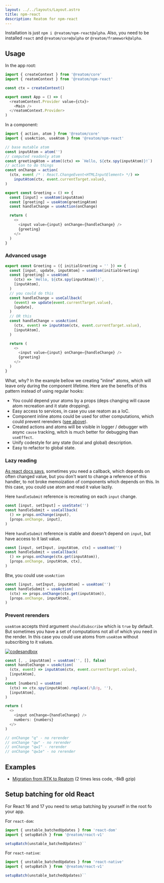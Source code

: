 ```yaml
---
layout: ../../layouts/Layout.astro
title: npm-react
description: Reatom for npm-react
---  
```

Installation is just `npm i @reatom/npm-react@alpha`. Also, you need to be installed `react` and `@reatom/core@alpha` or `@reatom/framework@alpha`.

## Usage

In the app root:

```js
import { createContext } from '@reatom/core'
import { reatomContext } from '@reatom/npm-react'

const ctx = createContext()

export const App = () => (
  <reatomContext.Provider value={ctx}>
    <Main />
  </reatomContext.Provider>
)
```

In a component:

```js
import { action, atom } from '@reatom/core'
import { useAction, useAtom } from '@reatom/npm-react'

// base mutable atom
const inputAtom = atom('')
// computed readonly atom
const greetingAtom = atom((ctx) => `Hello, ${ctx.spy(inputAtom)}!`)
// action to do things
const onChange = action(
  (ctx, event /* : React.ChangeEvent<HTMLInputElement> */) =>
    inputAtom(ctx, event.currentTarget.value),
)

export const Greeting = () => {
  const [input] = useAtom(inputAtom)
  const [greeting] = useAtom(greetingAtom)
  const handleChange = useAction(onChange)

  return (
    <>
      <input value={input} onChange={handleChange} />
      {greeting}
    </>
  )
}
```

### Advanced usage

```js
export const Greeting = ({ initialGreeting = '' }) => {
  const [input, update, inputAtom] = useAtom(initialGreeting)
  const [greeting] = useAtom(
    (ctx) => `Hello, ${ctx.spy(inputAtom)}!`,
    [inputAtom],
  )
  // you could do this
  const handleChange = useCallback(
    (event) => update(event.currentTarget.value),
    [update],
  )
  // OR this
  const handleChange = useAction(
    (ctx, event) => inputAtom(ctx, event.currentTarget.value),
    [inputAtom],
  )

  return (
    <>
      <input value={input} onChange={handleChange} />
      {greeting}
    </>
  )
}
```

What, why? In the example bellow we creating "inline" atoms, which will leave only during the component lifetime. Here are the benefits of this pattern instead of using regular hooks:

- You could depend your atoms by a props (deps changing will cause atom recreation and it state dropping).
- Easy access to services, in case you use reatom as a IoC.
- Component inline atoms could be used for other computations, which could prevent rerenders ([see above](#prevent-rerenders)).
- Created actions and atoms will be visible in logger / debugger with async `cause` tracking, witch is much better for debugging than `useEffect`.
- Unify codestyle for any state (local and global) description.
- Easy to refactor to global state.

### Lazy reading

[As react docs says](https://reactjs.org/docs/hooks-faq.html#how-to-read-an-often-changing-value-from-usecallback), sometimes you need a callback, which depends on often changed value, but you don't want to change a reference of this handler, to not broke memoization of components which depends on this. In this case, you could use atom and read it value lazily.

Here `handleSubmit` reference is recreating on each `input` change.

```js
const [input, setInput] = useState('')
const handleSubmit = useCallback(
  () => props.onChange(input),
  [props.onChange, input],
)
```

Here `handleSubmit` reference is stable and doesn't depend on `input`, but have access to it last value.

```js
const [input, setInput, inputAtom, ctx] = useAtom('')
const handleSubmit = useCallback(
  () => props.onChange(ctx.get(inputAtom)),
  [props.onChange, inputAtom, ctx],
)
```

Btw, you could use `useAction`

```js
const [input, setInput, inputAtom] = useAtom('')
const handleSubmit = useAction(
  (ctx) => props.onChange(ctx.get(inputAtom)),
  [props.onChange, inputAtom],
)
```

### Prevent rerenders

`useAtom` accepts third argument `shouldSubscribe` which is `true` by default. But sometimes you have a set of computations not all of which you need in the render. In this case you could use atoms from `useAtom` without subscribing to it values.

[![codesandbox](https://codesandbox.io/static/img/play-codesandbox.svg)](https://codesandbox.io/s/elegant-forest-w2106l?file=/src/App.tsx)

```js
const [, , inputAtom] = useAtom('', [], false)
const handleChange = useAction(
  (ctx, event) => inputAtom(ctx, event.currentTarget.value),
  [inputAtom],
)
const [numbers] = useAtom(
  (ctx) => ctx.spy(inputAtom).replace(/\D/g, ''),
  [inputAtom],
)

return (
  <>
    <input onChange={handleChange} />
    numbers: {numbers}
  </>
)

// onChange "q" - no rerender
// onChange "qw" - no rerender
// onChange "qw1" - rerender
// onChange "qw1e" - no rerender
```

## Examples

- [Migration from RTK to Reatom](https://github.com/artalar/RTK-entities-basic-example/pull/1/files#diff-43162f68100a9b5eb2e58684c7b9a5dc7b004ba28fd8a4eb6461402ec3a3a6c6) (2 times less code, -8kB gzip)

## Setup batching for old React

For React 16 and 17 you need to setup batching by yourself in the root fo your app.

For `react-dom`:

```js
import { unstable_batchedUpdates } from 'react-dom'
import { setupBatch } from '@reatom/react-v1'

setupBatch(unstable_batchedUpdates)``
```

For `react-native`:

```js
import { unstable_batchedUpdates } from 'react-native'
import { setupBatch } from '@reatom/react-v1'

setupBatch(unstable_batchedUpdates)``
```
